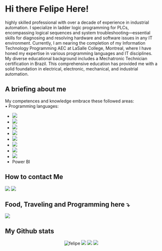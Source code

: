 # Hi there Felipe Here!
highly skilled professional with over a decade of experience in industrial automation. I specialize in ladder logic programming for PLCs, encompassing logical sequences and system troubleshooting—essential skills for diagnosing and resolving hardware and software issues in any IT environment. Currently, I am nearing the completion of my Information Technology Programming AEC at LaSalle College, Montreal, where I have honed my expertise in various programming languages and IT disciplines.
My diverse educational background includes a Mechatronic Technician certification in Brazil. This comprehensive education has provided me with a solid foundation in electrical, electronic, mechanical, and industrial automation.

## A briefing about me
My competences and knowledge embrace these followed areas:<br>
•	Programming languages:<br>
- ![](https://img.shields.io/badge/JavaScript-F7DF1E?style=for-the-badge&logo=javascript&logoColor=black)<br>
- ![](https://img.shields.io/badge/Python-3776AB?style=for-the-badge&logo=python&logoColor=white)<br>
- ![](https://img.shields.io/badge/MySQL-00000F?style=for-the-badge&logo=mysql&logoColor=white)<br>
- ![](https://img.shields.io/badge/Java-ED8B00?style=for-the-badge&logo=openjdk&logoColor=white)<br>
- ![](https://img.shields.io/badge/C%23-239120?style=for-the-badge&logo=c-sharp&logoColor=white)<br>
- ![](https://img.shields.io/badge/PHP-777BB4?style=for-the-badge&logo=php&logoColor=white)<br>
- ![](https://img.shields.io/badge/HTML5-E34F26?style=for-the-badge&logo=html5&logoColor=white)<br>
- ![](https://img.shields.io/badge/CSS3-1572B6?style=for-the-badge&logo=css3&logoColor=white)<br>
- Power BI<br>

## How to contact Me
[![](https://img.shields.io/badge/Gmail-D14836?style=for-the-badge&logo=gmail&logoColor=white)](mailto:feeoliveirasantoss@gmail.com)
[![](https://img.shields.io/badge/LinkedIn-0077B5?style=for-the-badge&logo=linkedin&logoColor=white)](https://www.linkedin.com/in/felipe-oliveira-dos-santos-2612f88/)

## Food, Traveling and Programming here ⤵️
[![](https://img.shields.io/badge/Instagram-E4405F?style=for-the-badge&logo=instagram&logoColor=white)](https://www.instagram.com/feeoliveira.oficial/)

## My Github stats
<center>
  
  ![felipe](https://github-readme-stats.vercel.app/api?username=feeoliveira-oficial&theme=gruvbox&show_icons=true)
  ![](https://github-profile-summary-cards.vercel.app/api/cards/profile-details?username=feeoliveira-oficial)
  ![](https://github-profile-summary-cards.vercel.app/api/cards/stats?username=feeoliveira-oficial)
  ![](https://github-profile-summary-cards.vercel.app/api/cards/repos-per-language?username=feeoliveira-oficial)
</center>
